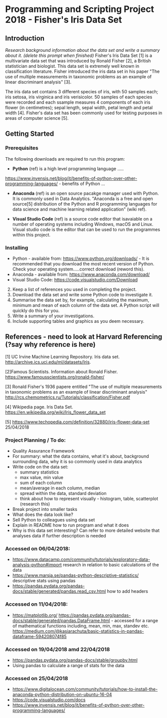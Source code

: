 # Programming and Scripting Project 2018 - Fisher's Iris Data Set

## Introduction 
*Research background information about the data set and write a summary about it. (delete this prompt when finished)*
Fisher's Iris Data Set [1] is a multivariate data set that was introduced by Ronald Fisher [2], a British statistician and biologist. This data set is extremely well known in classification literature. Fisher introduced the iris data set in his paper "The use of multiple measurements in taxonomic problems as an example of linear discriminant analysis" [3].

The iris data set contains 3 different species of iris, with 50 samples each; iris setosa, iris virginica and iris verisicolor. 50 samples of each species were recorded and each ssample measures 4 components of each iris flower (in centimetres); sepal length, sepal width, petal length and petal width [4]. Fisher's data set has been commonly used for testing purposes in areas of computer science [5].


## Getting Started

### Prerequisites
The following downloads are required to run this program: 

- **Python** (ref) is a high level programming language .....

https://www.invensis.net/blog/it/benefits-of-python-over-other-programming-languages/ - benefits of Python ... 

- **Anaconda** (ref) is an open source pacakge manager used with Python. It is commonly used in Data Analytics. 
"Anaconda is a free and open source[5] distribution of the Python and R programming languages for data science and machine learning related application" (wiki ref). 

- **Visual Studio Code** (ref) is a source code editor that isavaiable on a number of operating systems including Windows, macOS and Linux. Visual studio code is the editor that can be used to run the programmes within this project. 



### Installing 
- Python  - available from: https://www.python.org/downloads/ -  It is recommended that you download the most recent version of Python. Check your operating system.....correct download (reword this). 
- Anaconda - available from: https://www.anaconda.com/download/
- Visual Studio Code: https://code.visualstudio.com/Download

2. Keep a list of references you used in completing the project.
3. Download the data set and write some Python code to investigate it.
4. Summarise the data set by, for example, calculating the maximum, minimum and mean of each column of the data set. A Python script will quickly do this for you.
5. Write a summary of your investigations.
6. Include supporting tables and graphics as you deem necessary.





## References - need to look at Harvard Referencing (?say why reference is here) 
[1] UC Irvine Machine Learning Repository. Iris data set.
http://archive.ics.uci.edu/ml/datasets/Iris.

[2]Famous Scientists. Information about Ronald Fisher. 
https://www.famousscientists.org/ronald-fisher/

[3] Ronald Fisher's 1936 papere entitled "The use of multiple measurements in taxonomic problems as an example of linear discriminant analysis"
http://rcs.chemometrics.ru/Tutorials/classification/Fisher.pdf

[4] Wikipedia page. Iris Data Set.
https://en.wikipedia.org/wiki/Iris_flower_data_set

[5] https://www.techopedia.com/definition/32880/iris-flower-data-set 25/04/2018 



### Project Planning / To do:
- Quality Assurance Framework
- For summary: what the data contains, what it's about, background surrounding data, why it is so commonly used in data analytics
- Write code on the data set:
  - summary statistics
  - max value, min value
  - sum of each column
  - mean/average in each column, median
  - spread within the data, standard deviation
  - think about how to represent visually - histogram, table, scatterplot (research this)
 - Break project into smaller tasks 
 - What does the data look like?
 - Sell Python to colleagues using data set 
 - Explain in README how to run program and what it does 
 - Why is this data set interesting? Can refer to more detailed website that analyses data if further description is needed 
  
### Accessed on 06/04/2018:
- https://www.datacamp.com/community/tutorials/exploratory-data-analysis-python#import research in relation to basic calculations of the data
- https://www.marsja.se/pandas-python-descriptive-statistics/ descriptive stats using pandas
- https://pandas.pydata.org/pandas-docs/stable/generated/pandas.read_csv.html how to add headers 

### Accessed on 11/04/2018:
- https://matplotlib.org/
https://pandas.pydata.org/pandas-docs/stable/generated/pandas.DataFrame.html - accessed for a range of mathematical functions including, mean, min, max, standev etc. 
https://medium.com/@kasiarachuta/basic-statistics-in-pandas-dataframe-594208074f85

### Accessed on 19/04/2018 amd 22/04/2018 
- https://pandas.pydata.org/pandas-docs/stable/groupby.html
- Using pandas to calculate a range of stats for the data

### Accessed on 25/04/2018 
- https://www.digitalocean.com/community/tutorials/how-to-install-the-anaconda-python-distribution-on-ubuntu-16-04 
- https://code.visualstudio.com/docs
- https://www.invensis.net/blog/it/benefits-of-python-over-other-programming-languages/



